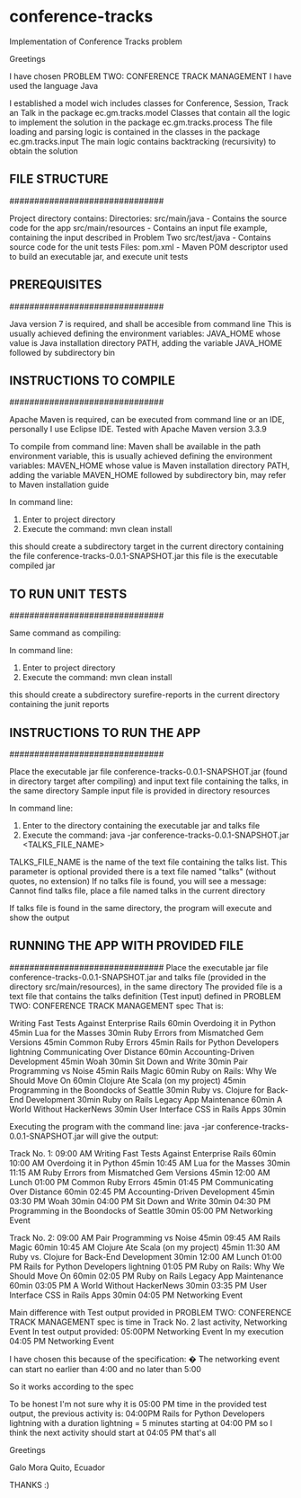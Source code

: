 # conference-tracks
Implementation of Conference Tracks problem

Greetings

I have chosen PROBLEM TWO: CONFERENCE TRACK MANAGEMENT
I have used the language Java

I established a model wich includes classes for Conference, Session, Track an Talk
in the package ec.gm.tracks.model
Classes that contain all the logic to implement the solution in the package
ec.gm.tracks.process
The file loading and parsing logic is contained in the classes in the package
ec.gm.tracks.input
The main logic contains backtracking (recursivity) to obtain the solution


## FILE STRUCTURE
###############################

Project directory contains:
Directories:
src/main/java - Contains the source code for the app
src/main/resources - Contains an input file example, containing the input described in Problem Two
src/test/java - Contains source code for the unit tests
Files:
pom.xml - Maven POM descriptor used to build an executable jar, and execute unit tests

## PREREQUISITES
###############################

Java version 7 is required, and shall be accesible from command line
This is usually achieved defining the environment variables: 
JAVA_HOME whose value is Java installation directory
PATH, adding the variable JAVA_HOME followed by subdirectory bin


## INSTRUCTIONS TO COMPILE
###############################

Apache Maven is required, can be executed from command line or an IDE, personally I use Eclipse IDE.
Tested with Apache Maven version 3.3.9

To compile from command line:
Maven shall be available in the path environment variable, this is usually achieved defining the environment variables: 
MAVEN_HOME whose value is Maven installation directory
PATH, adding the variable MAVEN_HOME followed by subdirectory bin, may refer to Maven installation guide

In command line:
1. Enter to project directory
2. Execute the command:
mvn clean install

this should create a subdirectory target in the current directory containing the file conference-tracks-0.0.1-SNAPSHOT.jar
this file is the executable compiled jar

## TO RUN UNIT TESTS
###############################

Same command as compiling:

In command line:
1. Enter to project directory
2. Execute the command:
mvn clean install

this should create a subdirectory surefire-reports in the current directory containing the junit reports

## INSTRUCTIONS TO RUN THE APP
###############################

Place the executable jar file conference-tracks-0.0.1-SNAPSHOT.jar (found in directory target after compiling) and input text file containing the talks, in the same directory
Sample input file is provided in directory resources

In command line:
1. Enter to the directory containing the executable jar and talks file
2. Execute the command:
java -jar conference-tracks-0.0.1-SNAPSHOT.jar <TALKS_FILE_NAME>

TALKS_FILE_NAME is the name of the text file containing the talks list. 
This parameter is optional provided there is a text file named "talks" (without quotes, no extension)
If no talks file is found, you will see a message:
Cannot find talks file, place a file named talks in the current directory

If talks file is found in the same directory, the program will execute and show the output

## RUNNING THE APP WITH PROVIDED FILE
###############################
Place the executable jar file conference-tracks-0.0.1-SNAPSHOT.jar and talks file (provided in the directory src/main/resources), in the same directory
The provided file is a text file that contains the talks definition (Test input) defined in PROBLEM TWO: CONFERENCE TRACK MANAGEMENT spec
That is:

Writing Fast Tests Against Enterprise Rails 60min
Overdoing it in Python 45min
Lua for the Masses 30min
Ruby Errors from Mismatched Gem Versions 45min
Common Ruby Errors 45min
Rails for Python Developers lightning
Communicating Over Distance 60min
Accounting-Driven Development 45min
Woah 30min
Sit Down and Write 30min
Pair Programming vs Noise 45min
Rails Magic 60min
Ruby on Rails: Why We Should Move On 60min
Clojure Ate Scala (on my project) 45min
Programming in the Boondocks of Seattle 30min
Ruby vs. Clojure for Back-End Development 30min
Ruby on Rails Legacy App Maintenance 60min
A World Without HackerNews 30min
User Interface CSS in Rails Apps 30min

Executing the program with the command line:
java -jar conference-tracks-0.0.1-SNAPSHOT.jar
will give the output:

Track No. 1:
09:00 AM Writing Fast Tests Against Enterprise Rails 60min
10:00 AM Overdoing it in Python 45min
10:45 AM Lua for the Masses 30min
11:15 AM Ruby Errors from Mismatched Gem Versions 45min
12:00 AM Lunch
01:00 PM Common Ruby Errors 45min
01:45 PM Communicating Over Distance 60min
02:45 PM Accounting-Driven Development 45min
03:30 PM Woah 30min
04:00 PM Sit Down and Write 30min
04:30 PM Programming in the Boondocks of Seattle 30min
05:00 PM Networking Event

Track No. 2:
09:00 AM Pair Programming vs Noise 45min
09:45 AM Rails Magic 60min
10:45 AM Clojure Ate Scala (on my project) 45min
11:30 AM Ruby vs. Clojure for Back-End Development 30min
12:00 AM Lunch
01:00 PM Rails for Python Developers lightning
01:05 PM Ruby on Rails: Why We Should Move On 60min
02:05 PM Ruby on Rails Legacy App Maintenance 60min
03:05 PM A World Without HackerNews 30min
03:35 PM User Interface CSS in Rails Apps 30min
04:05 PM Networking Event

Main difference with Test output provided in PROBLEM TWO: CONFERENCE TRACK MANAGEMENT spec is time in Track No. 2 last activity, Networking Event
In test output provided:
05:00PM Networking Event
In my execution
04:05 PM Networking Event

I have chosen this because of the specification:
� The networking event can start no earlier than 4:00 and no later than 5:00

So it works according to the spec

To be honest I'm not sure why it is 05:00 PM time in the provided test output, the previous activity is:
04:00PM Rails for Python Developers lightning
with a duration lightning = 5 minutes starting at 04:00 PM
so I think the next activity should start at 04:05 PM
that's all

Greetings

Galo Mora
Quito, Ecuador

THANKS :)



